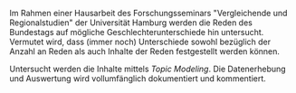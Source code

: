 Im Rahmen einer Hausarbeit des Forschungsseminars "Vergleichende und Regionalstudien" der Universität Hamburg werden die Reden des Bundestags auf mögliche Geschlechterunterschiede hin untersucht. Vermutet wird, dass (immer noch) Unterschiede sowohl bezüglich der Anzahl an Reden als auch Inhalte der Reden festgestellt werden können.

Untersucht werden die Inhalte mittels *Topic Modeling*. Die Datenerhebung und Auswertung wird vollumfänglich dokumentiert und kommentiert.